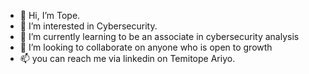 - 👋 Hi, I’m Tope. 
- 👀 I’m interested in Cybersecurity. 
- 🌱 I’m currently learning to be an associate in cybersecurity analysis
- 💞️ I’m looking to collaborate on anyone who is open to growth
- 📫 you can reach me via linkedin on Temitope Ariyo.

<!---
topetouch/topetouch is a ✨ special ✨ repository because its `README.md` (this file) appears on your GitHub profile.
You can click the Preview link to take a look at your changes.
--->
